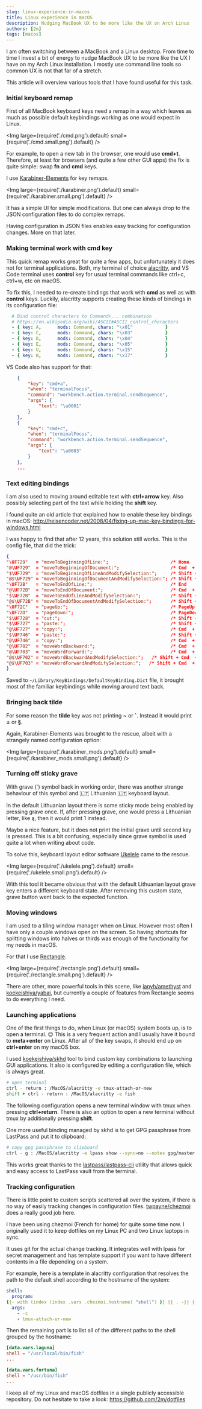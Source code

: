```yaml
---
slug: linux-experience-in-macos
title: Linux experience in macOS
description: Nudging MacBook UX to be more like the UX on Arch Linux
authors: [2m]
tags: [macos]
---
```


I am often switching between a MacBook and a Linux desktop. From time to time I invest a bit of energy to nudge MacBook UX to be more like the UX I have on my Arch Linux installation. I mostly use command line tools so common UX is not that far of a stretch.

This article will overview various tools that I have found useful for this task.

<!--truncate-->

### Initial keyboard remap

First of all MacBook keyboard keys need a remap in a way which leaves as much as possible default keybindings working as one would expect in Linux.

<Img large={require('./cmd.png').default} small={require('./cmd.small.png').default} />

For example, to open a new tab in the browser, one would use **cmd+t**. Therefore, at least for browsers (and quite a few other GUI apps) the fix is quite simple: swap **fn** and **cmd** keys.

I use [Karabiner-Elements](https://karabiner-elements.pqrs.org/) for key remaps.

<Img large={require('./karabiner.png').default} small={require('./karabiner.small.png').default} />

It has a simple UI for simple modifications. But one can always drop to the JSON configuration files to do complex remaps.

Having configuration in JSON files enables easy tracking for configuration changes. More on that later.

### Making terminal work with cmd key

This quick remap works great for quite a few apps, but unfortunately it does not for terminal applications. Both, my terminal of choice [alacritty](https://github.com/alacritty/alacritty), and VS Code terminal uses **control** key for usual terminal commands like ctrl+c, ctrl+w, etc on macOS.

To fix this, I needed to re-create bindings that work with **cmd** as well as with **control** keys. Luckily, alacritty supports creating these kinds of bindings in its configuration file:

```yaml
  # Bind control characters to Command+... combination
  # https://en.wikipedia.org/wiki/ASCII#ASCII_control_characters
  - { key: A,      mods: Command, chars: "\x01"            }
  - { key: C,      mods: Command, chars: "\x03"            }
  - { key: D,      mods: Command, chars: "\x04"            }
  - { key: E,      mods: Command, chars: "\x05"            }
  - { key: U,      mods: Command, chars: "\x15"            }
  - { key: W,      mods: Command, chars: "\x17"            }
```

VS Code also has support for that:

```json
    {
        "key": "cmd+a",
        "when": "terminalFocus",
        "command": "workbench.action.terminal.sendSequence",
        "args": {
            "text": "\u0001"
        }
    },
    {
        "key": "cmd+c",
        "when": "terminalFocus",
        "command": "workbench.action.terminal.sendSequence",
        "args": {
            "text": "\u0003"
        }
    },
    ...
```

### Text editing bindings

I am also used to moving around editable text with **ctrl+arrow** key. Also possibly selecting part of the text while holding the **shift** key.

I found quite an old article that explained how to enable these key bindings in macOS: http://heisencoder.net/2008/04/fixing-up-mac-key-bindings-for-windows.html

I was happy to find that after 12 years, this solution still works. This is the config file, that did the trick:

```json
{
"\UF729"   = "moveToBeginningOfLine:";                       /* Home         */
"@\UF729"  = "moveToBeginningOfDocument:";                   /* Cmd  + Home  */
"$\UF729"  = "moveToBeginningOfLineAndModifySelection:";     /* Shift + Home */
"@$\UF729" = "moveToBeginningOfDocumentAndModifySelection:"; /* Shift + Cmd  + Home */
"\UF72B"   = "moveToEndOfLine:";                             /* End          */
"@\UF72B"  = "moveToEndOfDocument:";                         /* Cmd  + End   */
"$\UF72B"  = "moveToEndOfLineAndModifySelection:";           /* Shift + End  */
"@$\UF72B" = "moveToEndOfDocumentAndModifySelection:";       /* Shift + Cmd  + End */
"\UF72C"   = "pageUp:";                                      /* PageUp       */
"\UF72D"   = "pageDown:";                                    /* PageDown     */
"$\UF728"  = "cut:";                                         /* Shift + Del  */
"$\UF727"  = "paste:";                                       /* Shift + Ins */
"@\UF727"  = "copy:";                                        /* Cmd  + Ins  */
"$\UF746"  = "paste:";                                       /* Shift + Help */
"@\UF746"  = "copy:";                                        /* Cmd  + Help (Ins) */
"@\UF702"  = "moveWordBackward:";                            /* Cmd  + LeftArrow */
"@\UF703"  = "moveWordForward:";                             /* Cmd  + RightArrow */
"@$\UF702" = "moveWordBackwardAndModifySelection:";   /* Shift + Cmd  + Leftarrow */
"@$\UF703" = "moveWordForwardAndModifySelection:";   /* Shift + Cmd  + Rightarrow */
}
```

Saved to `~/Library/KeyBindings/DefaultKeyBinding.Dict` file, it brought most of the familiar keybindings while moving around text back.

### Bringing back tilde

For some reason the **tilde** key was not printing **~** or **`**. Instead it would print **±** or **§**.

Again, Karabiner-Elements was brought to the rescue, albeit with a strangely named configuration option:

<Img large={require('./karabiner_mods.png').default} small={require('./karabiner_mods.small.png').default} />

### Turning off sticky grave

With grave (`) symbol back in working order, there was another strange behaviour of this symbol and 🇱🇹 Lithuanian 🇱🇹 keyboard layout.

In the default Lithuanian layout there is some sticky mode being enabled by pressing grave once. If, after pressing grave, one would press a Lithuanian letter, like ą, then it would print 1 instead.

Maybe a nice feature, but it does not print the initial grave until second key is pressed. This is a bit confusing, especially since grave symbol is used quite a lot when writing about code.

To solve this, keyboard layout editor software [Ukelele](https://software.sil.org/ukelele/) came to the rescue.

<Img large={require('./ukelele.png').default} small={require('./ukelele.small.png').default} />

With this tool it became obvious that with the default Lithuanian layout grave key enters a different keyboard state. After removing this custom state, grave button went back to the expected function.

### Moving windows

I am used to a tiling window manager when on Linux. However most often I have only a couple windows open on the screen. So having shortcuts for splitting windows into halves or thirds was enough of the functionality for my needs in macOS.

For that I use [Rectangle](https://rectangleapp.com/).

<Img large={require('./rectangle.png').default} small={require('./rectangle.small.png').default} />

There are other, more powerful tools in this scene, like [ianyh/amethyst](https://github.com/ianyh/amethyst) and [koekeishiya/yabai](https://github.com/koekeishiya/yabai), but currently a couple of features from Rectangle seems to do everything I need.

### Launching applications

One of the first things to do, when Linux (or macOS) system boots up, is to open a terminal. 😉 This is a very frequent action and I usually have it bound to **meta+enter** on Linux. After all of the key swaps, it should end up on **ctrl+enter** on my macOS box.

I used [koekeishiya/skhd](https://github.com/koekeishiya/skhd) tool to bind custom key combinations to launching GUI applications. It also is configured by editing a configuration file, which is always great.

```bash
# open terminal
ctrl - return : /MacOS/alacritty -e tmux-attach-or-new
shift + ctrl - return : /MacOS/alacritty -e fish
```

The following configuration opens a new terminal window with tmux when pressing **ctrl+return**. There is also an option to open a new terminal without tmux by additionally pressing **shift**.

One more useful binding managed by skhd is to get GPG passphrase from LastPass and put it to clipboard:

```bash
# copy gpg passphrase to clipboard
ctrl - g : /MacOS/alacritty -e lpass show --sync=no --notes gpg/master --clip
```

This works great thanks to the [lastpass/lastpass-cli](https://github.com/lastpass/lastpass-cli) utility that allows quick and easy access to LastPass vault from the terminal.

### Tracking configuration

There is little point to custom scripts scattered all over the system, if there is no way of easily tracking changes in configuration files. [twpayne/chezmoi](https://github.com/twpayne/chezmoi) does a really good job here.

I have been using chezmoi (French for home) for quite some time now. I originally used it to keep dotfiles on my Linux PC and two Linux laptops in sync.

It uses git for the actual change tracking. It integrates well with lpass for secret management and has template support if you want to have different contents in a file depending on a system.

For example, here is a template in alacritty configuration that resolves the path to the default shell according to the hostname of the system:

```yaml
shell:
  program:
{{- with (index (index .vars .chezmoi.hostname) "shell") }} {{ . -}} {{- end }}
  args:
    - -c
    - tmux-attach-or-new
```

Then the remaining part is to list all of the different paths to the shell grouped by the hostname:

```toml
[data.vars.laguna]
shell = "/usr/local/bin/fish"
...

[data.vars.fortuna]
shell = "/usr/bin/fish"
...
```

I keep all of my Linux and macOS dotfiles in a single publicly accessible repository. Do not hesitate to take a look: https://github.com/2m/dotfiles
